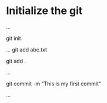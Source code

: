 # Initialize the git
...

git init

...
git add abc.txt

git add .

...

git commit -m "This is my first commit"

...